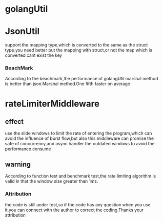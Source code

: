 # golangUtil


# JsonUtil

support the mapping type,which is converted to the same as the struct type.you need better put the mapping with struct,or not the map which is converted cant exist the key

### BeachMark

According to the beachmark,the  performance of golangUtil marshal method is better than json.Marshal method.One fifth faster on average
 


# rateLimiterMiddleware


## effect

use the slide windows to limit the  rate of entering the program,which can avoid the influence of burst flow,but also this middleware can promise the  safe of concurrency,and async handler the outdated windows to avoid the performance consume


## warning

According to function test and benchmark test,the rate limiting algorithm is valid in that the window size  greater than 1ms.




### Attribution


the code is still under test,so if the code has any question when you use it,you can connect with the author to correct the coding.Thanks your attribution